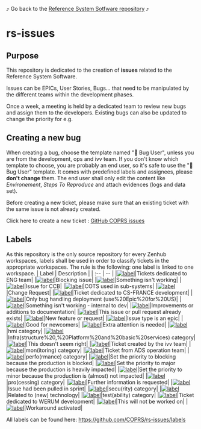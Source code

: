 :arrow_heading_up: Go back to the [Reference System Sotfware repository](https://github.com/COPRS/reference-system-software) :arrow_heading_up:

# rs-issues
## Purpose
This repository is dedicated to the creation of **issues** related to the Reference System Software.

Issues can be EPICs, User Stories, Bugs... that need to be manipulated by the different teams within the development phases. 

Once a week, a meeting is held by a dedicated team to review new bugs and assign them to the developers. Existing bugs can also be updated to change the priority for e.g.

## Creating a new bug
When creating a bug, choose the template named ":lady_beetle: Bug User", unless you are from the development, ops and ivv team. If you don't know which template to choose, you are probably an end user, so it's safe to use the ":lady_beetle: Bug User" template. It comes with predefined labels and assignees, please **don't change** them. The end user shall only edit the content like *Environement*, *Steps To Reproduce* and attach evidences (logs and data set).

Before creating a new ticket, please make sure that an existing ticket with the same issue is not already created.

Click here to create a new ticket : [GitHub COPRS issues](https://github.com/COPRS/rs-issues/issues/new/choose)

## Labels
As this repository is the only source repository for every Zenhub workspaces, labels shall be used in order to classify tickets in the appropriate workspaces. The rule is the following: one label is linked to one workspace.
| Label | Description |
| :-- | -- |
|[![label](https://img.shields.io/static/v1?label=&message=ADS%20eng&color=024498)](https://github.com/COPRS/rs-issues/labels/ADS%20eng)|Tickets dedicated to ENG team|
|[![label](https://img.shields.io/static/v1?label=&message=Blocking&color=B60205)](https://github.com/COPRS/rs-issues/labels/Blocking)|Blocking issue|
|[![label](https://img.shields.io/static/v1?label=&message=bug&color=d73a4a)](https://github.com/COPRS/rs-issues/labels/bug)|Something isn't working|
|[![label](https://img.shields.io/static/v1?label=&message=CCB&color=6781B8)](https://github.com/COPRS/rs-issues/labels/CCB)|Issue for CCB|
|[![label](https://img.shields.io/static/v1?label=&message=COTS&color=308C5C)](https://github.com/COPRS/rs-issues/labels/COTS)|COTS used in sub-systems|
|[![label](https://img.shields.io/static/v1?label=&message=CR&color=BFD4F2)](https://github.com/COPRS/rs-issues/labels/CR)|Change Request|
|[![label](https://img.shields.io/static/v1?label=&message=CS-FRANCE%20dev&color=D4C5F9)](https://github.com/COPRS/rs-issues/labels/CS-FRANCE%20dev)|Ticket dedicated to CS-FRANCE development|
|[![label](https://img.shields.io/static/v1?label=&message=Deployment&color=0FB669)](https://github.com/COPRS/rs-issues/labels/Deployment)|Only bug handling deployment (use%20Epic%20for%20US)|
|[![label](https://img.shields.io/static/v1?label=&message=dev_bug&color=E22800)](https://github.com/COPRS/rs-issues/labels/dev_bug)|Something isn't working - internal to dev|
|[![label](https://img.shields.io/static/v1?label=&message=documentation&color=0075ca)](https://github.com/COPRS/rs-issues/labels/documentation)|Improvements or additions to documentation|
|[![label](https://img.shields.io/static/v1?label=&message=duplicate&color=cfd3d7)](https://github.com/COPRS/rs-issues/labels/duplicate)|This issue or pull request already exists|
|[![label](https://img.shields.io/static/v1?label=&message=enhancement&color=a2eeef)](https://github.com/COPRS/rs-issues/labels/enhancement)|New feature or request|
|[![label](https://img.shields.io/static/v1?label=&message=Epic&color=3E4B9E)](https://github.com/COPRS/rs-issues/labels/Epic)|Issue type is an epic|
|[![label](https://img.shields.io/static/v1?label=&message=good%20first%20issue&color=7057ff)](https://github.com/COPRS/rs-issues/labels/good%20first%20issue)|Good for newcomers|
|[![label](https://img.shields.io/static/v1?label=&message=help%20wanted&color=008672)](https://github.com/COPRS/rs-issues/labels/help%20wanted)|Extra attention is needed|
|[![label](https://img.shields.io/static/v1?label=&message=hmi&color=7D0367)](https://github.com/COPRS/rs-issues/labels/hmi)|hmi category|
|[![label](https://img.shields.io/static/v1?label=&message=infra&color=0e8a16)](https://github.com/COPRS/rs-issues/labels/infra)|Infra(structure%20,%20Platform%20and%20basic%20services) category|
|[![label](https://img.shields.io/static/v1?label=&message=invalid&color=e4e669)](https://github.com/COPRS/rs-issues/labels/invalid)|This doesn't seem right|
|[![label](https://img.shields.io/static/v1?label=&message=ivv&color=ABF941)](https://github.com/COPRS/rs-issues/labels/ivv)|Ticket created by the ivv team|
|[![label](https://img.shields.io/static/v1?label=&message=mon&color=98C033)](https://github.com/COPRS/rs-issues/labels/mon)|mon(itoring) category|
|[![label](https://img.shields.io/static/v1?label=&message=ops&color=72F652)](https://github.com/COPRS/rs-issues/labels/ops)|Ticket from ADS operation team|
|[![label](https://img.shields.io/static/v1?label=&message=perfo&color=834A0A)](https://github.com/COPRS/rs-issues/labels/perfo)|perfo(rmance) category|
|[![label](https://img.shields.io/static/v1?label=&message=priority:blocking&color=E01204)](https://github.com/COPRS/rs-issues/labels/priority:blocking)|Set the priority to blocking because the production is blocked|
|[![label](https://img.shields.io/static/v1?label=&message=priority:major&color=252774)](https://github.com/COPRS/rs-issues/labels/priority:major)|Set the priority to major because the production is heavily impacted|
|[![label](https://img.shields.io/static/v1?label=&message=priority:minor&color=f9d0c4)](https://github.com/COPRS/rs-issues/labels/priority:minor)|Set the priority to minor because the production is (almost) not impacted|
|[![label](https://img.shields.io/static/v1?label=&message=pro&color=B182B8)](https://github.com/COPRS/rs-issues/labels/pro)|pro(cessing) category|
|[![label](https://img.shields.io/static/v1?label=&message=question&color=AD027A)](https://github.com/COPRS/rs-issues/labels/question)|Further information is requested|
|[![label](https://img.shields.io/static/v1?label=&message=Reconsolidation&color=BFDADC)](https://github.com/COPRS/rs-issues/labels/Reconsolidation)|Issue had been pulled in sprint|
|[![label](https://img.shields.io/static/v1?label=&message=secu&color=3C5A15)](https://github.com/COPRS/rs-issues/labels/secu)|secu(rity) category|
|[![label](https://img.shields.io/static/v1?label=&message=Tech&color=EFFC09)](https://github.com/COPRS/rs-issues/labels/Tech)|Related to (new) technology|
|[![label](https://img.shields.io/static/v1?label=&message=test&color=48B113)](https://github.com/COPRS/rs-issues/labels/test)|test(ability) category|
|[![label](https://img.shields.io/static/v1?label=&message=WERUM%20dev&color=ECD168)](https://github.com/COPRS/rs-issues/labels/WERUM%20dev)|Ticket dedicated to WERUM development|
|[![label](https://img.shields.io/static/v1?label=&message=wontfix&color=ffffff)](https://github.com/COPRS/rs-issues/labels/wontfix)|This will not be worked on|
|[![label](https://img.shields.io/static/v1?label=&message=workaround&color=fef2c0)](https://github.com/COPRS/rs-issues/labels/workaround)|Workaround activated|

All labels can be found here: https://github.com/COPRS/rs-issues/labels
